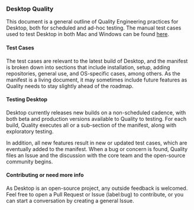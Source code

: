 ### Desktop Quality
This document is a general outline of Quality Engineering practices for Desktop, both for scheduled and ad-hoc testing. The manual test cases used to test Desktop in both Mac and Windows can be found [here](https://github.com/desktop/desktop/blob/development/docs/process/testing.md). 

#### Test Cases
The test cases are relevant to the latest build of Desktop, and the manifest is broken down into sections that include installation, setup, adding repositories, general use, and OS-specific cases, among others. As the manifest is a living document, it may sometimes include future features as Quality needs to stay slightly ahead of the roadmap.

#### Testing Desktop
Desktop currently releases new builds on a non-scheduled cadence, with both beta and production versions available to Quality to testing. For each build, Quality executes all or a sub-section of the manifest, along with exploratory testing. 

In addition, all new features result in new or updated test cases, which are eventually added to the manifest. When a bug or concern is found, Quality files an Issue and the discussion with the core team and the open-source community begins. 

#### Contributing or need more info
As Desktop is an open-source project, any outside feedback is welcomed. Feel free to open a Pull Request or Issue (label:bug) to contribute, or you can start a conversation by creating a general Issue. 
